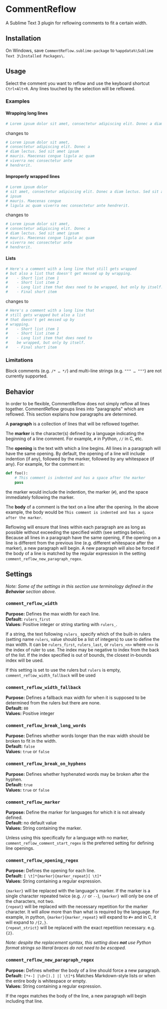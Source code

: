 # CommentReflow

A Sublime Text 3 plugin for reflowing comments to fit a certain width.


## Installation
On Windows, save `CommentReflow.sublime-package` to `%appdata%\Sublime Text 3\Installed Packages\`.

## Usage
Select the comment you want to reflow and use the keyboard shortcut `Ctrl+Alt+R`. Any lines touched by the selection will be reflowed.

### Examples

#### Wrapping long lines
```python
# Lorem ipsum dolor sit amet, consectetur adipiscing elit. Donec a diam lectus. Sed sit amet ipsum mauris. Maecenas congue ligula ac quam viverra nec consectetur ante hendrerit.
```
changes to

```python
# Lorem ipsum dolor sit amet,
# consectetur adipiscing elit. Donec a
# diam lectus. Sed sit amet ipsum
# mauris. Maecenas congue ligula ac quam
# viverra nec consectetur ante
# hendrerit.
```

#### Improperly wrapped lines
```python
# Lorem ipsum dolor
# sit amet, consectetur adipiscing elit. Donec a diam lectus. Sed sit amet
# ipsum
# mauris. Maecenas congue
# ligula ac quam viverra nec consectetur ante hendrerit.
```
changes to

```python
# Lorem ipsum dolor sit amet,
# consectetur adipiscing elit. Donec a
# diam lectus. Sed sit amet ipsum
# mauris. Maecenas congue ligula ac quam
# viverra nec consectetur ante
# hendrerit.
```

#### Lists
```python
# Here's a comment with a long line that still gets wrapped
# but also a list that doesn't get messed up by wrapping.
#    - Short list item 1
#    - Short list item 2
#    - Long list item that does need to be wrapped, but only by itself.
#    - Final short item
```
changes to

```python
# Here's a comment with a long line that
# still gets wrapped but also a list
# that doesn't get messed up by
# wrapping.
#    - Short list item 1
#    - Short list item 2
#    - Long list item that does need to
#    be wrapped, but only by itself.
#    - Final short item
```


### Limitations

Block comments (e.g. `/* … */`) and multi-line strings (e.g. `""" … """`) are not currently supported.

## Behavior
In order to be flexible, CommentReflow does not simply reflow all lines together. CommentReflow groups lines into "paragraphs" which are reflowed. This section explains how paragraphs are determined. 

A **paragraph** is a collection of lines that will be reflowed together.

The **marker** is the character(s) defined by a language indicating the beginning of a line comment. For example, `#` in Python, `//` in C, etc. 

The **opening** is the text with which a line begins. All lines in a paragraph will have the same opening.
By default, the opening of a line will include indention (if any), followed by the marker, followed by any whitespace (if any). For example, for the comment in:
```python
def foo():
    # This comment is indented and has a space after the marker
    pass
``` 
the marker would include the indention, the marker (`#`), and the space immediately following the marker.

The **body** of a comment is the text on a line after the opening.
In the above example, the body would be `This comment is indented and has a space after the marker`.

Reflowing will ensure that lines within each paragraph are as long as possible without exceeding the specified width (see settings below). Because all lines in a paragraph have the same opening, if the opening on a line is different from the previous line (e.g. different whitespace after the marker), a new paragraph will begin. A new paragraph will also be forced if the body of a line is matched by the regular expression in the setting `comment_reflow_new_paragraph_regex`.

## Settings

*Note: Some of the settings in this section use terminology defined in the __Behavior__ section above.*

### `comment_reflow_width`
**Purpose:** Defines the max width for each line.<br>
**Default:** `rulers_first`<br>
**Values:** Positive integer or string starting with `rulers_`.

If a string, the text following `rulers_` specify which of the built-in rulers (setting name `rulers`, value should be a list of integers) to use to define the max width. It can be `rulers_first`, `rulers_last`, or `rulers_<n>` where `<n>` is the index of ruler to use. The index may be negative to index from the back of the list. If the index specified is out of bounds, the closest in-bounds index will be used.

If this setting is set to use the rulers but `rulers` is empty, `comment_reflow_width_fallback` will be used

### `comment_reflow_width_fallback`
**Purpose:** Defines a fallback max width for when it is supposed to be determined from the rulers but there are none.<br>
**Default:** `80`<br>
**Values:** Positive integer

### `comment_reflow_break_long_words`
**Purpose:** Defines whether words longer than the max width should be broken to fit in the width.<br>
**Default:** `false`<br>
**Values:** `true` or `false`

### `comment_reflow_break_on_hyphens`
**Purpose:** Defines whether hyphenated words may be broken after the hyphen.<br>
**Default:** `true`<br>
**Values:** `true` or `false`

### `comment_reflow_marker`
**Purpose:** Define the marker for languages for which it is not already defined.<br>
**Default:** no default value<br>
**Values:** String containing the marker.

Unless using this specifically for a language with no marker, `comment_reflow_comment_start_regex` is the preferred setting for defining line openings.

### `comment_reflow_opening_regex`
**Purpose:** Defines the opening for each line.<br>
**Default:** `[ \t]*{marker}{marker_repeat}[ \t]*`<br>
**Values:** String containing a regular expression.

`{marker}` will be replaced with the language's marker. If the marker is a single character repeated twice (e.g. `//` or `--`), `{marker}` will only be one of the characters, not two.<br>
`{repeat}` will be replaced with the necessary repetition for the marker character. It will allow more than than what is required by the language. For example, in python, `{marker}{marker_repeat}` will expand to `#+` and in C, it will expand to `/{2,}`.<br>
`{repeat_strict}` will be replaced with the exact repetition necessary. e.g. `{2}`.

*Note: despite the replacement syntax, this setting does __not__ use Python format strings so literal braces do not need to be escaped.*

### `comment_reflow_new_paragraph_regex`
**Purpose:** Defines whether the body of a line should force a new paragraph.<br>
**Default:** `[*+-] |\d+[).] |[ \t]*$`
Matches Markdown-style lists or when the entire body is whitespace or empty.<br>
**Values:** String containing a regular expression.

If the regex matches the body of the line, a new paragraph will begin including that line.
